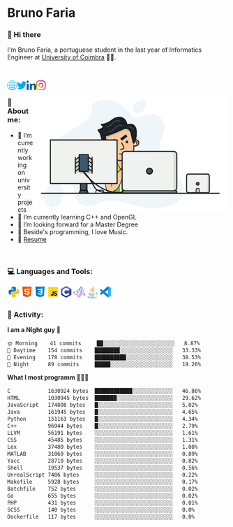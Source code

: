 # Bruno Faria

### 👋 Hi there

I'm Bruno Faria, a portuguese student in the last year of Informatics Engineer at [University of Coimbra](uc.pt/en) 👨‍🎓.

<br/>

[<img align="left" width="22px" alt="Website" src="https://github.com/brunofaria1322/brunofaria1322/blob/master/assets/social/global.svg"/>][website]
[<img align="left" width="22px" alt="Twitter" src="https://github.com/brunofaria1322/brunofaria1322/blob/master/assets/social/twitter.svg"/>][twitter]
[<img align="left" width="22px" alt="LinkedIn" src="https://github.com/brunofaria1322/brunofaria1322/blob/master/assets/social/linkedin.svg"/>][linkedin]
[<img align="left" width="22px" alt="Instagram" src="https://github.com/brunofaria1322/brunofaria1322/blob/master/assets/social/instagram.svg"/>][instagram]

<img align="right" height = "280" alt="GIF" src="https://github.com/brunofaria1322/brunofaria1322/blob/master/assets/animation.gif"/>

<br />

### 📕 About me:

- 🔭 I’m currently working on university projects
- 🌱 I’m currently learning C++ and OpenGL
- 💼 I’m looking forward for a Master Degree
- 💙 Beside's programming, I love Music.
- 📝 [Resume](https://en.wikipedia.org/wiki/HTTP_404)


<br />

### 💻 Languages and Tools:

<img align="left" width="30px" alt= "Python" src="https://github.com/brunofaria1322/brunofaria1322/blob/master/assets/skills/python.svg"/>
<img align="left" width="30px" alt= "Html5" src="https://github.com/brunofaria1322/brunofaria1322/blob/master/assets/skills/html5.svg"/>
<img align="left" width="30px" alt= "Css3" src="https://github.com/brunofaria1322/brunofaria1322/blob/master/assets/skills/css3.svg"/>
<img align="left" width="30px" alt= "JavaScript" src="https://github.com/brunofaria1322/brunofaria1322/blob/master/assets/skills/javascript.svg"/>
<img align="left" width="30px" alt= "C" src="https://github.com/brunofaria1322/brunofaria1322/blob/master/assets/skills/c.svg"/>
<img align="left" width="30px" alt= "Matlab" src="https://github.com/brunofaria1322/brunofaria1322/blob/master/assets/skills/matlab.svg"/>
<img align="left" width="30px" alt= "Java" src="https://github.com/brunofaria1322/brunofaria1322/blob/master/assets/skills/java.svg"/>
<img align="left" width="30px" alt= "Visual Studio Code" src="https://github.com/brunofaria1322/brunofaria1322/blob/master/assets/skills/vscode.svg"/>

<br />
<br />

### 🚩 Activity:

<!--START_SECTION:stats-->
**I am a Night guy 🌙** 

```text
🌞 Morning    41 commits     ██░░░░░░░░░░░░░░░░░░░░░░░	8.87% 
🌆 Daytime    154 commits    ████████░░░░░░░░░░░░░░░░░	33.33% 
🌃 Evening    178 commits    ██████████░░░░░░░░░░░░░░░	38.53% 
🌙 Night      89 commits     █████░░░░░░░░░░░░░░░░░░░░	19.26%

```
**What I most programm 👨🏽‍💻** 

```text
C            1630924 bytes  ████████████░░░░░░░░░░░░░	46.86% 
HTML         1030945 bytes  ███████░░░░░░░░░░░░░░░░░░	29.62% 
JavaScript   174808 bytes   █░░░░░░░░░░░░░░░░░░░░░░░░	5.02% 
Java         161945 bytes   █░░░░░░░░░░░░░░░░░░░░░░░░	4.65% 
Python       151163 bytes   █░░░░░░░░░░░░░░░░░░░░░░░░	4.34% 
C++          96944 bytes    █░░░░░░░░░░░░░░░░░░░░░░░░	2.79% 
LLVM         56191 bytes    ░░░░░░░░░░░░░░░░░░░░░░░░░	1.61% 
CSS          45485 bytes    ░░░░░░░░░░░░░░░░░░░░░░░░░	1.31% 
Lex          37480 bytes    ░░░░░░░░░░░░░░░░░░░░░░░░░	1.08% 
MATLAB       31060 bytes    ░░░░░░░░░░░░░░░░░░░░░░░░░	0.89% 
Yacc         28710 bytes    ░░░░░░░░░░░░░░░░░░░░░░░░░	0.82% 
Shell        19537 bytes    ░░░░░░░░░░░░░░░░░░░░░░░░░	0.56% 
UnrealScript 7486 bytes     ░░░░░░░░░░░░░░░░░░░░░░░░░	0.22% 
Makefile     5928 bytes     ░░░░░░░░░░░░░░░░░░░░░░░░░	0.17% 
Batchfile    752 bytes      ░░░░░░░░░░░░░░░░░░░░░░░░░	0.02% 
Go           655 bytes      ░░░░░░░░░░░░░░░░░░░░░░░░░	0.02% 
PHP          431 bytes      ░░░░░░░░░░░░░░░░░░░░░░░░░	0.01% 
SCSS         140 bytes      ░░░░░░░░░░░░░░░░░░░░░░░░░	0.0% 
Dockerfile   117 bytes      ░░░░░░░░░░░░░░░░░░░░░░░░░	0.0%
```


<!--END_SECTION:stats-->


[website]: https://brunofaria1322.github.io
[twitter]: https://twitter.com/brunofaria_1322
[instagram]: https://instagram.com/brunofaria_1322
[linkedin]: https://linkedin.com/in/bruno-faria

